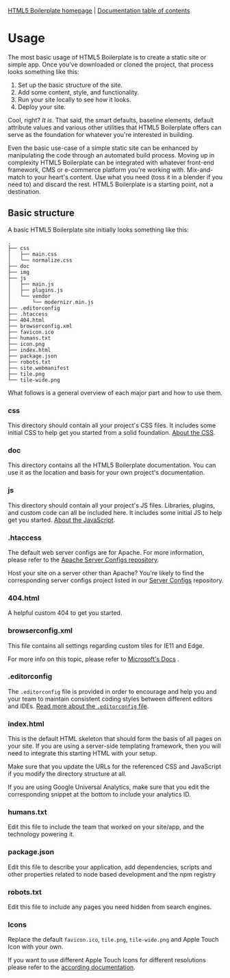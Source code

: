 [HTML5 Boilerplate homepage](https://html5boilerplate.com/) | [Documentation table of contents](TOC.md)

# Usage

The most basic usage of HTML5 Boilerplate is to create a static site or simple app. Once you've downloaded or cloned the
project, that process looks something like this:

1. Set up the basic structure of the site.
2. Add some content, style, and functionality.
3. Run your site locally to see how it looks.
4. Deploy your site.

Cool, right? _It is_. That said, the smart defaults, baseline elements, default attribute values and various other
utilities that HTML5 Boilerplate offers can serve as the foundation for whatever you're interested in building.

Even the basic use-case of a simple static site can be enhanced by manipulating the code through an automated build
process. Moving up in complexity HTML5 Boilerplate can be integrated with whatever front-end framework, CMS or
e-commerce platform you're working with. Mix-and-match to your heart's content. Use what you need (toss it in a blender
if you need to) and discard the rest. HTML5 Boilerplate is a starting point, not a destination.

## Basic structure

A basic HTML5 Boilerplate site initially looks something like this:

```
.
├── css
│   ├── main.css
│   └── normalize.css
├── doc
├── img
├── js
│   ├── main.js
│   ├── plugins.js
│   └── vendor
│       └── modernizr.min.js
├── .editorconfig
├── .htaccess
├── 404.html
├── browserconfig.xml
├── favicon.ico
├── humans.txt
├── icon.png
├── index.html
├── package.json
├── robots.txt
├── site.webmanifest
├── tile.png
└── tile-wide.png
```

What follows is a general overview of each major part and how to use them.

### css

This directory should contain all your project's CSS files. It includes some initial CSS to help get you started from a
solid foundation. [About the CSS](css.md).

### doc

This directory contains all the HTML5 Boilerplate documentation. You can use it as the location and basis for your own
project's documentation.

### js

This directory should contain all your project's JS files. Libraries, plugins, and custom code can all be included here.
It includes some initial JS to help get you started. [About the JavaScript](js.md).

### .htaccess

The default web server configs are for Apache. For more information, please refer to
the [Apache Server Configs repository](https://github.com/h5bp/server-configs-apache).

Host your site on a server other than Apache? You're likely to find the corresponding server configs project listed in
our [Server Configs](https://github.com/h5bp/server-configs/blob/master/README.md)
repository.

### 404.html

A helpful custom 404 to get you started.

### browserconfig.xml

This file contains all settings regarding custom tiles for IE11 and Edge.

For more info on this topic, please refer
to [Microsoft's Docs](https://docs.microsoft.com/en-us/previous-versions/windows/internet-explorer/ie-developer/platform-apis/dn320426(v=vs.85))
.

### .editorconfig

The `.editorconfig` file is provided in order to encourage and help you and your team to maintain consistent coding
styles between different editors and IDEs.
[Read more about the `.editorconfig` file](misc.md#editorconfig).

### index.html

This is the default HTML skeleton that should form the basis of all pages on your site. If you are using a server-side
templating framework, then you will need to integrate this starting HTML with your setup.

Make sure that you update the URLs for the referenced CSS and JavaScript if you modify the directory structure at all.

If you are using Google Universal Analytics, make sure that you edit the corresponding snippet at the bottom to include
your analytics ID.

### humans.txt

Edit this file to include the team that worked on your site/app, and the technology powering it.

### package.json

Edit this file to describe your application, add dependencies, scripts and other properties related to node based
development and the npm registry

### robots.txt

Edit this file to include any pages you need hidden from search engines.

### Icons

Replace the default `favicon.ico`, `tile.png`, `tile-wide.png` and Apple Touch Icon with your own.

If you want to use different Apple Touch Icons for different resolutions please refer to
the [according documentation](extend.md#apple-touch-icons).
